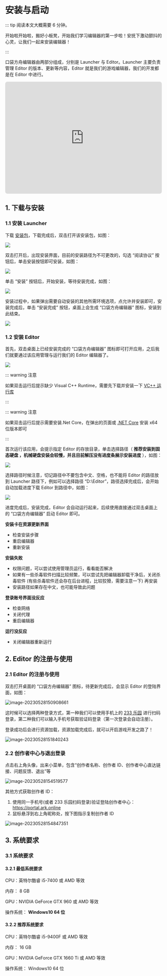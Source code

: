 # 安装与启动

::: tip 阅读本文大概需要 6 分钟。

开始啦开始啦，搬好小板凳，开始我们学习编辑器的第一步啦！安抚下激动颤抖的心灵，让我们一起来安装编辑器！

:::

口袋方舟编辑器由两部分组成，分别是 Launcher 与 Editor。Launcher 主要负责管理 Editor 的版本、更新等内容，Editor 就是我们的游戏编辑器，我们的开发都是在 Editor 中进行。

<iframe sandbox="allow-scripts allow-downloads allow-same-origin allow-popups allow-presentation allow-forms" frameborder="0" draggable="false" allowfullscreen="" allow="encrypted-media;" referrerpolicy="" aha-samesite="" class="iframe-loaded" src=" https://player.bilibili.com/player.html?bvid=BV18P4y1z7gu&vd_source=c94089b4804c1edb7b67c4629d433f6b" style="border-radius: 7px; width: 100%; height: 360px;"></iframe>

## 1. 下载与安装

### 1.1 安装 Launcher

下载 [安装包](https://arkimg.ark.online/%E5%8F%A3%E8%A2%8B%E6%96%B9%E8%88%9F%20v1.0.4.zip)，下载完成后，双击打开该安装包，如图：

![](https://arkimg.ark.online/MetaApp20230510-103211.jpg)

双击打开后，出现安装界面，目前的安装路径为不可更改的，勾选 “阅读协议” 按钮后，单击安装按钮即可安装，如图：

![](https://wstatic-a1.233leyuan.com/productdocs/static/boxcnKL912raNmbx79FpTwNnbeM.png)

单击 “安装” 按钮后，开始安装，等待安装完成，如图：

![](https://wstatic-a1.233leyuan.com/productdocs/static/boxcnhqpkDdbJKEKGRSNU3KTrad.png)

安装过程中，如果弹出需要自动安装的其他所需环境选项，点允许并安装即可，安装完成后，单击 “安装完成” 按钮，桌面上会生成 “口袋方舟编辑器” 图标，安装到此结束。

![](https://wstatic-a1.233leyuan.com/productdocs/static/boxcn4JK4iqDxikVLmst5PMGSnO.png)

### 1.2 安装 Editor

首先，双击桌面上已经安装完成的 “口袋方舟编辑器” 图标即可打开应用，之后我们就要通过该应用管理与运行我们的 Editor 编辑器了。

![](https://wstatic-a1.233leyuan.com/productdocs/static/boxcnzKtl8MvwTRJdcM5qSq0P2e.png)

::: warning 注意

如果双击运行后提示缺少 Visual C++ Runtime，需要先下载并安装一下 [VC++ 运行库](http://www.winwin7.com/soft/15951.html)

:::

::: warning 注意

如果双击运行后提示需要安装.Net Core，在弹出的页面或 [.NET Core](https://dotnet.microsoft.com/zh-cn/download/dotnet/3.1) 安装 x64 位版本即可

:::

首次运行该应用，会提示指定 Editor 的存放目录，单击选择路径（<strong> 推荐安装到固态硬盘 </strong><strong>，机械硬盘安装会较慢，并且目前解压没有进度条展示安装进度 </strong>），如图：

![](https://wstatic-a1.233leyuan.com/productdocs/static/boxcnByNqfJCCpSQ6y1WsREZk2d.png)

选择路径时候注意，切记路径中不要包含中文、空格，也不能将 Editor 的路径放到 Launcher 路径下，例如可以选择路径 “D:\Editor”，路径选择完成后，会开始自动加载进度下载 Editor 到路径中，如图：

![](https://wstatic-a1.233leyuan.com/productdocs/static/boxcnOal7UqsyI3Rk1bvOMaYlqd.png)

进度完成后，安装完成，Editor 会自动运行起来，后续使用直接通过双击桌面上的 “口袋方舟编辑器” 启动 Editor 即可。

**安装卡在资源更新界面**

- 检查安装步骤
- 重启编辑器
- 重新安装

**安装失败**

- 权限问题，可以尝试使用管理员运行，看看能否解决
- 如果有一些杀毒软件扫描比较频繁，可以尝试先把编辑器卸载干净后，关闭杀毒软件 (有些杀毒软件还会存在后台进程，比较狡猾，需要注意一下) 再安装
- 安装路径如果存在中文，也可能导致此问题

**登录账号界面没反应**

- 检查网络
- 关闭代理
- 重启编辑器

**运行没反应**

- 关闭编辑器重新运行

## 2. Editor 的注册与使用

### 2.1 Editor 的注册与使用

双击打开桌面的 “口袋方舟编辑器” 图标，待更新完成后，会显示 Editor 的登陆界面，如图：

![image-20230528150908661](https://arkimg.ark.online/image-20230528150908661.webp)

这时候可以选择两种登录方式，第一种我们可以使用手机上的 [233 乐园](https://www.233leyuan.com/) 进行扫码登录，第二种我们可以输入手机号获取验证码登录（第一次登录会自动注册）。

登录成功后会进行资源加载，资源加载完成后，就可以开启游戏开发之路了！

![image-20230528151840243](https://arkimg.ark.online/image-20230528151840243.webp)

### 2.2 创作者中心与退出登录

点击右上角头像，出来小菜单，包含“创作者名称、创作者 ID、创作者中心直达链接、问题反馈、退出”等

![image-20230528154519577](https://arkimg.ark.online/image-20230528154519577.webp)

其他方式获取创作者 ID：

1. 使用同一手机号(或者 233 乐园扫码登录)验证登陆创作者中心：https://portal.ark.online
2. 鼠标悬浮到右上角昵称处，按下图指示复制创作者 ID

![image-20230528154847351](https://arkimg.ark.online/image-20230528154847351.webp)

## 3. 系统要求

### 3.1 系统要求

#### 3.2.1 最低系统要求

CPU：英特尔酷睿 i5-7400 或 AMD 等效

内存： 8 GB

GPU：NVIDIA GeForce GTX 960 或 AMD 等效

操作系统： **Windows10 64 位**

#### 3.2.2 推荐系统要求

CPU：英特尔酷睿 i5-9400F 或 AMD 等效

内存： 16 GB

GPU：NVIDIA GeForce GTX 1660 Ti  或 AMD 等效

操作系统： Windows10 64 位